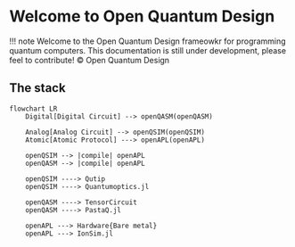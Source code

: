 # Welcome to Open Quantum Design
!!! note
    Welcome to the Open Quantum Design frameowkr for programming quantum computers. 
    This documentation is still under development, please feel to contribute! © Open Quantum Design


## The stack
    

```mermaid
flowchart LR
    Digital[Digital Circuit] --> openQASM(openQASM) 
    
    Analog[Analog Circuit] --> openQSIM(openQSIM)
    Atomic[Atomic Protocol] ---> openAPL(openAPL)
  
    openQSIM --> |compile| openAPL
    openQASM --> |compile| openAPL

    openQSIM ----> Qutip
    openQSIM ----> Quantumoptics.jl

    openQASM ----> TensorCircuit
    openQASM ----> PastaQ.jl
    
    openAPL ---> Hardware{Bare metal}
    openAPL ---> IonSim.jl
    
    
```
